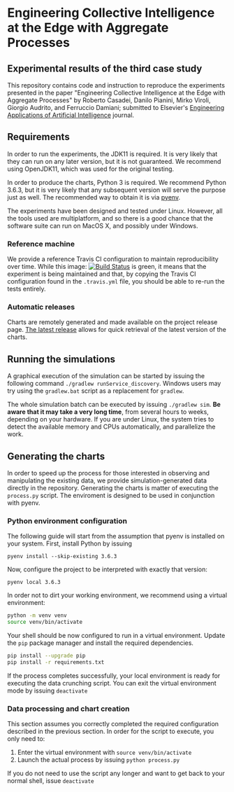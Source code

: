 # Engineering Collective Intelligence at the Edge with Aggregate Processes

## Experimental results of the third case study

This repository contains code and instruction to reproduce the experiments presented in the paper "Engineering Collective Intelligence at the Edge with Aggregate Processes" by Roberto Casadei, Danilo Pianini, Mirko Viroli, Giorgio Audrito, and Ferruccio Damiani; submitted to Elsevier's [Engineering Applications of Artificial Intelligence](https://www.journals.elsevier.com/engineering-applications-of-artificial-intelligence) journal.

## Requirements

In order to run the experiments, the JDK11 is required.
It is very likely that they can run on any later version, but it is not guaranteed.
We recommend using OpenJDK11, which was used for the original testing.

In order to produce the charts, Python 3 is required.
We recommend Python 3.6.3, but it is very likely that any subsequent version will serve the purpose just as well.
The recommended way to obtain it is via [pyenv](https://github.com/pyenv/pyenv).

The experiments have been designed and tested under Linux.
However, all the tools used are multiplatform, and so there is a good chance that the software suite can run on MacOS X, and possibly under Windows.

### Reference machine

We provide a reference Travis CI configuration to maintain reproducibility over time.
While this image: [![Build Status](https://travis-ci.org/DanySK/Experiment-2019-EAAI-Processes.svg?branch=master)](https://travis-ci.org/DanySK/Experiment-2019-EAAI-Processes)
is green, it means that the experiment is being maintained and that, by copying the Travis CI configuration found in the `.travis.yml` file, you should be able to re-run the tests entirely.

### Automatic releases

Charts are remotely generated and made available on the project release page.
[The latest release](https://github.com/DanySK/Experiment-2019-EAAI-Processes/releases/latest) allows for quick retrieval of the latest version of the charts.

## Running the simulations

A graphical execution of the simulation can be started by issuing the following command
`./gradlew runService_discovery`.
Windows users may try using the `gradlew.bat` script as a replacement for `gradlew`.

The whole simulation batch can be executed by issuing `./gradlew sim`. **Be aware that it may take a very long time**, from several hours to weeks, depending on your hardware.
If you are under Linux, the system tries to detect the available memory and CPUs automatically, and parallelize the work.

## Generating the charts

In order to speed up the process for those interested in observing and manipulating the existing data, we provide simulation-generated data directly in the repository.
Generating the charts is matter of executing the `process.py` script.
The enviroment is designed to be used in conjunction with pyenv.

### Python environment configuration

The following guide will start from the assumption that pyenv is installed on your system.
First, install Python by issuing

``pyenv install --skip-existing 3.6.3``

Now, configure the project to be interpreted with exactly that version:

``pyenv local 3.6.3``

In order not to dirt your working environment, we recommend using a virtual environment:

```bash
python -m venv venv
source venv/bin/activate
```

Your shell should be now configured to run in a virtual environment.
Update the `pip` package manager and install the required dependencies.

```bash
pip install --upgrade pip
pip install -r requirements.txt
```

If the process completes successfully, your local environment is ready for executing the data crunching script.
You can exit the virtual environment mode by issuing ``deactivate``

### Data processing and chart creation

This section assumes you correctly completed the required configuration described in the previous section.
In order for the script to execute, you only need to:

1. Enter the virtual environment with `source venv/bin/activate`
2. Launch the actual process by issuing `python process.py`

If you do not need to use the script any longer and want to get back to your normal shell, issue `deactivate`

